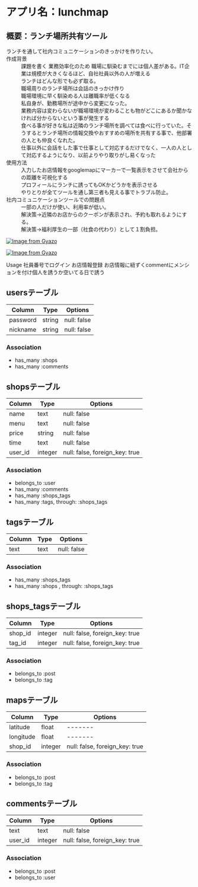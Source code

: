 # アプリ名：lunchmap

## 概要：ランチ場所共有ツール

<dl>
  <dt>ランチを通して社内コミュニケーションのきっかけを作りたい。</dt>
  <dt>作成背景</dt>
  <dd>課題を書く
  業務効率化のため
  職場に馴染むまでには個人差がある。IT企業は規模が大きくなるほど、自社社員以外の人が増える</dd>
  <dd>ランチはどんな形でも必ず取る。</dd>
  <dd>職場周りのランチ場所は会話のきっかけ作り</dd>
  <dd>職場環境に早く馴染める人は離職率が低くなる</dd>
  <dd>私自身が、勤務場所が途中から変更になった。</dd>
  <dd>業務内容は変わらないが職場環境が変わることも物がどこにあるか聞かなければ分からないという事が発生する</dd>
  <dd>食べる事が好きな私は近隣のランチ場所を調べては食べに行っていた。そうするとランチ場所の情報交換やおすすめの場所を共有する事で、他部署の人とも仲良くなれた。</dd>
  <dd>仕事以外に会話をした事で仕事として対応するだけでなく、一人の人として対応するようになり、以前よりやり取りがし易くなった</dd>
  <dt>使用方法</dt>
  <dd>入力したお店情報をgooglemapにマーカーで一覧表示をさせて会社からの距離を可視化する</dd>
  <dd>プロフィールにランチに誘ってもOKかどうかを表示させる</dd>
  <dd>やりとりが全てツールを通し第三者も見える事でトラブル防止。</dd>
  <dt>社内コミュニケーションツールでの問題点</dt>
  <dd>一部の人だけが使い、利用率が低い。</dd>
  <dd>解決策→近隣のお店からのクーポンが表示され、予約も取れるようにする。</dd>
  <dd>解決策→福利厚生の一部（社食の代わり）として１割負担。</dd>
</dl>

[![Image from Gyazo](https://i.gyazo.com/7eac64ec33c141b7b6fbbbd793199d6e.png)](https://gyazo.com/7eac64ec33c141b7b6fbbbd793199d6e)

[![Image from Gyazo](https://i.gyazo.com/2a824e2a7ab9f629d0609934d8d89ab3.png)](https://gyazo.com/2a824e2a7ab9f629d0609934d8d89ab3)

Usage
社員番号でログイン
お店情報登録
お店情報に紐ずくcommentにメンションを付け個人を誘うか空いてる日で誘う

## usersテーブル
|Column|Type|Options|
|------|----|-------|
|password|string|null: false|
|nickname|string|null: false|
### Association
- has_many :shops
- has_many :comments

## shopsテーブル
|Column|Type|Options|
|------|----|-------|
|name|text|null: false|
|menu|text|null: false|
|price|string|null: false|
|time|text|null: false|
|user_id|integer|null: false, foreign_key: true|
### Association
- belongs_to :user
- has_many :comments
- has_many :shops_tags
- has_many  :tags,  through:  :shops_tags

## tagsテーブル
|Column|Type|Options|
|------|----|-------|
|text|text|null: false|
### Association
- has_many :shops_tags
- has_many  :shops ,  through:  :shops_tags

## shops_tagsテーブル
|Column|Type|Options|
|------|----|-------|
|shop_id|integer|null: false, foreign_key: true|
|tag_id|integer|null: false, foreign_key: true|
### Association
- belongs_to :post
- belongs_to :tag

## mapsテーブル
|Column|Type|Options|
|------|----|-------|
|latitude|float|-------|
|longitude|float|-------|
|shop_id|integer|null: false, foreign_key: true|
### Association
- belongs_to :post
- belongs_to :tag

## commentsテーブル
|Column|Type|Options|
|------|----|-------|
|text|text|null: false|
|user_id|integer|null: false, foreign_key: true|
### Association
- belongs_to :post
- belongs_to :user
